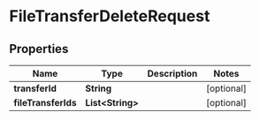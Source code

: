 
# FileTransferDeleteRequest

## Properties
Name | Type | Description | Notes
------------ | ------------- | ------------- | -------------
**transferId** | **String** |  |  [optional]
**fileTransferIds** | **List&lt;String&gt;** |  |  [optional]




